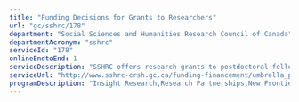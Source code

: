 ```yaml
---
title: "Funding Decisions for Grants to Researchers"
url: "gc/sshrc/178"
department: "Social Sciences and Humanities Research Council of Canada"
departmentAcronym: "sshrc"
serviceId: "178"
onlineEndtoEnd: 1
serviceDescription: "SSHRC offers research grants to postdoctoral fellows/researchers and faculty member researchers to support research in the social sciences and humanities. Funding is awarded on the basis of merit. Program Officers for SSHRC's research grant opportunities provide program-related information (including types of funding opportunities, eligibility requirements, deadlines, etc.)  to potential funding applicants (postdoctoral fellows/researchers, faculty members and administering institutions). Technical assistance with online and paper applications is provided to applicants. Research funding applications are received; applications are reviewed for eligibility; ineligible applicants are notified and responses are provided to enquiries regarding eligibility;  merit review of applications are conducted; recommendations regarding funding decisions are made; and applicants are notified of research funding decisions. For some programs, financial and personal information is requested and received from successful applicants. Enquiries from both successful and unsuccessful applicants regarding funding decisions are received and further information is provided, as needed. Information on competition results, statistics and program expenditures is posted online, made public and posted on the extranet. Facilitation and administration of research reporting is conducted."
serviceUrl: "http://www.sshrc-crsh.gc.ca/funding-financement/umbrella_programs-programme_cadre/insight-savoir-eng.aspx,http://www.sshrc-crsh.gc.ca/funding-financement/umbrella_programs-programme_cadre/connection-connexion-eng.aspx,http://www.sshrc-crsh.gc.ca/funding-financement/nfrf-fnfr/index-eng.aspx"
programDescription: "Insight Research,Research Partnerships,New Frontiers in Research Fund"
---
```

